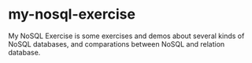 my-nosql-exercise
================

My NoSQL Exercise is some exercises and demos about several kinds of NoSQL databases, and comparations between NoSQL and relation database.

